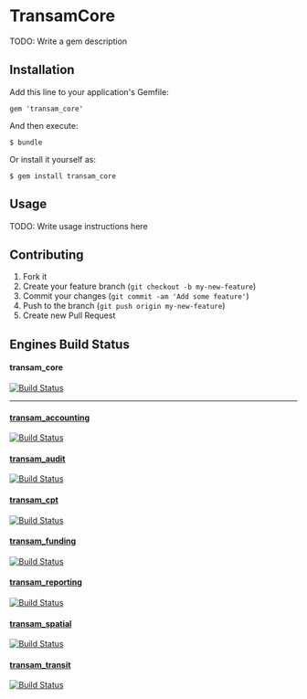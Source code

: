 # TransamCore

TODO: Write a gem description

## Installation

Add this line to your application's Gemfile:

    gem 'transam_core'

And then execute:

    $ bundle

Or install it yourself as:

    $ gem install transam_core

## Usage

TODO: Write usage instructions here

## Contributing

1. Fork it
2. Create your feature branch (`git checkout -b my-new-feature`)
3. Commit your changes (`git commit -am 'Add some feature'`)
4. Push to the branch (`git push origin my-new-feature`)
5. Create new Pull Request

## Engines Build Status

#### transam_core
[![Build Status](https://travis-ci.org/camsys/transam_core.svg)](https://travis-ci.org/camsys/transam_core)

---

#### [transam_accounting](https://github.com/camsys/transam_accounting)
[![Build Status](https://travis-ci.org/camsys/transam_accounting.svg)](https://travis-ci.org/camsys/transam_accounting)

#### [transam_audit](https://github.com/camsys/transam_audit)
[![Build Status](https://travis-ci.org/camsys/transam_audit.svg)](https://travis-ci.org/camsys/transam_audit)

#### [transam_cpt](https://github.com/camsys/transam_cpt)
[![Build Status](https://travis-ci.org/camsys/transam_cpt.svg)](https://travis-ci.org/camsys/transam_cpt)

#### [transam_funding](https://github.com/camsys/transam_funding)
[![Build Status](https://travis-ci.org/camsys/transam_funding.svg)](https://travis-ci.org/camsys/transam_funding)

#### [transam_reporting](https://github.com/camsys/transam_reporting)
[![Build Status](https://travis-ci.org/camsys/transam_reporting.svg)](https://travis-ci.org/camsys/transam_reporting)

#### [transam_spatial](https://github.com/camsys/transam_spatial)
[![Build Status](https://travis-ci.org/camsys/transam_spatial.svg)](https://travis-ci.org/camsys/transam_spatial)

#### [transam_transit](https://github.com/camsys/transam_transit)
[![Build Status](https://travis-ci.org/camsys/transam_transit.svg)](https://travis-ci.org/camsys/transam_transit)



             
